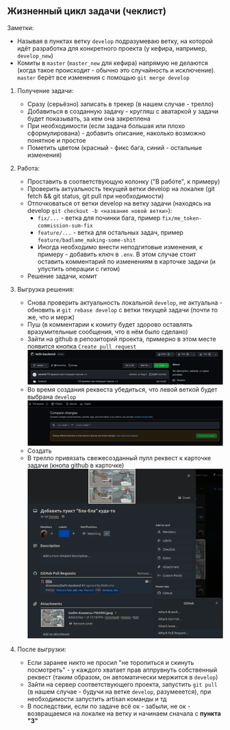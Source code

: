 ## Жизненный цикл задачи (чеклист)

Заметки:
  - Называя в пунктах ветку `develop` подразумеваю ветку, на которой идёт разработка для конкретного проекта (у кефира, например, `develop_new`)
  - Комиты в `master` (`master_new` для кефира) напрямую не делаются (когда такое происходит - обычно это случайность и исключение). `master` берёт все изменения с помощью `git merge develop`

1) Получение задачи:
   - Сразу (серьёзно) записать в трекер (в нашем случае - трелло)
   - Добавиться в созданную задачу - кругляш с аватаркой у задачи будет показывать, за кем она закреплена
   - При необходимости (если задача большая или плохо сформулирована) - добавить описание, наколько возможно понятное и простое
   - Пометить цветом (красный - фикс бага, синий - остальные изменения)

2) Работа:
   - Проставить в соответствующую колонку ("В работе", к примеру)
   - Проверить актуальность текущей ветки develop на локалке (git fetch && git status, git pull при необходимости)
   - Отпочковаться от ветки develop на ветку задачи (находясь на develop `git checkout -b <название новой ветки>`):
     * `fix/...` - ветка для починки бага, пример `fix/me_token-commission-sum-fix`
     * `feature/...` - ветка для остальных задач, пример `feature/badlame_making-some-shit`
     * Иногда необходимо внести неподгитовые изменения, к примеру - добавить ключ в `.env`. В этом случае стоит оставить комментарий по изменениям в карточке задачи (и упустить операции с гитом)
   - Решение задачи, комит

3) Выгрузка решения:
   - Снова проверить актуальность локальной `develop`, не актуальна - обновить и `git rebase develop` с ветки текущей задачи (почти то же, что и мерж)
   - Пуш (в комментарии к комиту будет здорово оставлять вразумительные сообщения, что в нём было сделано)
   - Зайти на github в репозиторий проекта, примерно в этом месте появится кнопка `Create pull request` ![](pics/Workflow/pull_request_branch.png)
   - Во время создания реквеста убедиться, что левой веткой будет выбрана `develop` ![](pics/Workflow/pull_request.png)
   - Создать
   - В трелло привязать свежесозданный пулл реквест к карточке задачи (кнопа github в карточке) ![](pics/Workflow/trello_card.png)

4) После выгрузки:
   - Если заранее никто не просил "не торопиться и скинуть посмотреть" - у каждого хватает прав аппрувнуть собственный реквест (таким образом, он автоматически мержится в `develop`)
   - Зайти на сервер соответствующего проекта, запустить `git pull` (в нашем случае - будучи на ветке `develop`, разумееется), при необходимости запустить artisan команды и тд
   - В последствии, если по задаче всё ок - забыли, не ок - возвращаемся на локалке на ветку и начинаем сначала с **пункта "3"**
